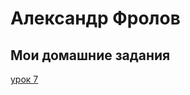 

# Александр Фролов
## Мои домашние задания

[урок 7](https://frolovalex1310.github.io/yrok_7/ "Моя страница")
